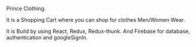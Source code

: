 Prince Clothing.

It is a Shopping Cart where you can shop for clothes Men/Women Wear.

It is Build by using React, Redux, Redux-thunk. 
And Firebase for database, authentication and googleSignIn.
